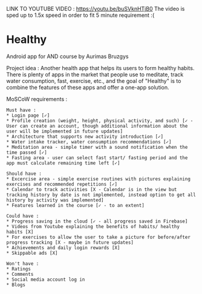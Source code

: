 LINK TO YOUTUBE VIDEO :
https://youtu.be/buSVknHTjB0
The video is sped up to 1.5x speed in order to fit 5 minute requirement :(


# Healthy
Android app for AND course by Aurimas Bruzgys 


Project idea : 
Another health app that helps its users to form healthy habits.
There is plenty of apps in the market that people use to meditate, track water consumption, fast, exercise, etc.,
and the goal of "Healthy" is to combine the features of these apps and offer a one-app solution. 


MoSCoW requirements :

    Must have :    
    * Login page [✓]
    * Profile creation (weight, height, physical activity, and such) [✓ - User can create an account, though additional information about the user will be implemented in future updates]
    * Architecture that supports new activity introduction [✓]
    * Water intake tracker, water consumption recommendations [✓]
    * Meditation area - simple timer with a sound notification when the time passed [✓]
    * Fasting area - user can select fast start/ fasting period and the app must calculate remaining time left [✓]
    
    Should have :    
    * Excercise area - simple exercise routines with pictures explaining exercises and recommended repetitions [✓]
    * Calendar to track activities [X - Calendar is in the view but tracking history by date is not implemented, instead option to get all history by activity was implemented]
    * Features learned in the course [✓ - to an extent]
    
    Could have : 
    * Progress saving in the cloud [✓ - all progress saved in Firebase]
    * Videos from Youtube explaining the benefits of habits/ healthy habits [X]
    * For exercises to allow the user to take a picture for before/after progress tracking [X - maybe in future updates]
    * Achievements and daily login rewards [X]
    * Skippable ads [X]
    
    Won't have :    
    * Ratings
    * Comments 
    * Social media account log in
    * Blogs
    
